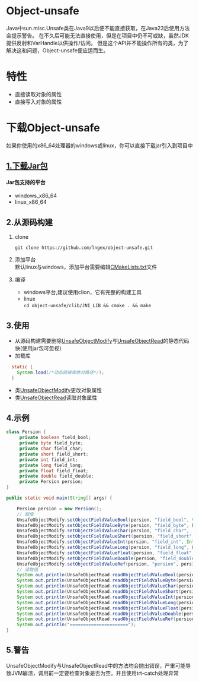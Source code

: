 Object-unsafe
========================
Java中sun.misc.Unsafe类在Java9以后便不能直接获取，在Java23后使用方法会提示警告。
在不久后可能无法直接使用，但是在项目中仍不可或缺，虽然JDK提供反射和VarHandle以供操作/访问。
但是这个API并不能操作所有的类，为了解决这和问题，Object-unsafe便应运而生。

特性
=======
- 直接读取对象的属性
- 直接写入对象的属性

下载Object-unsafe
================
如果你使用的x86_64处理器的windows或linux，你可以直接下载jar引入到项目中

[1.下载Jar包](https://github.com/lngex/object-unsafe/releases/download/v1.0.0/object-unsafe.jar)
-----------
#### Jar包支持的平台
- windows_x86_64
- linux_x86_64

2.从源码构建
----------
1. clone 

    ``git clone https://github.com/lngex/object-unsafe.git``
2. 添加平台  
    默认linux与windows，添加平台需要编辑[CMakeLists.txt](clib/JNI_LIB/CMakeLists.txt)文件
2. 编译
   - windows平台,建议使用clion，它有完整的构建工具
   - linux  
   ``
    cd object-unsafe/clib/JNI_LIB && cmake . && make
   ``

3.使用
-----------
- 从源码构建需要删除[UnsafeObjectModify](src/main/java/cn/lingex/unsafe/UnsafeObjectModify.java)与[UnsafeObjectRead](src/main/java/cn/lingex/unsafe/UnsafeObjectRead.java)的静态代码快(使用jar包可忽视)
- 加载库  
```java
  static {
    System.load(/*动态链接库绝对路径*/);
  }
```
- 类[UnsafeObjectModify](src/main/java/cn/lingex/unsafe/UnsafeObjectModify.java)更改对象属性
- 类[UnsafeObjectRead](src/main/java/cn/lingex/unsafe/UnsafeObjectRead.java)读取对象属性

4.示例
-------
```java 
class Persion {
     private boolean field_bool;
     private byte field_byte;
     private char field_char;
     private short field_short;
     private int field_int;
     private long field_long;
     private float field_float;
     private double field_double;
     private Persion persion;
}

public static void main(String[] args) {

    Persion persion = new Persion();
    // 赋值
    UnsafeObjectModify.setObjectFieldValueBool(persion, "field_bool", true);
    UnsafeObjectModify.setObjectFieldValueByte(persion, "field_byte", Byte.MAX_VALUE);
    UnsafeObjectModify.setObjectFieldValueChar(persion, "field_char", 'C');
    UnsafeObjectModify.setObjectFieldValueShort(persion, "field_short", Short.MAX_VALUE);
    UnsafeObjectModify.setObjectFieldValueInt(persion, "field_int", Integer.MAX_VALUE);
    UnsafeObjectModify.setObjectFieldValueLong(persion, "field_long", Long.MAX_VALUE);
    UnsafeObjectModify.setObjectFieldValueFloat(persion, "field_float", Float.MAX_VALUE);
    UnsafeObjectModify.setObjectFieldValueDouble(persion, "field_double", Double.MAX_VALUE);
    UnsafeObjectModify.setObjectFieldValueRef(persion, "persion", persion);
    // 读取值
    System.out.println(UnsafeObjectRead.readObjectFieldValueBool(persion, "field_bool")); // true
    System.out.println(UnsafeObjectRead.readObjectFieldValueByte(persion, "field_byte"));  // 127
    System.out.println(UnsafeObjectRead.readObjectFieldValueChar(persion, "field_char"));  // C
    System.out.println(UnsafeObjectRead.readObjectFieldValueShort(persion, "field_short")); // 32767
    System.out.println(UnsafeObjectRead.readObjectFieldValueInt(persion, "field_int"));   // 2147483647
    System.out.println(UnsafeObjectRead.readObjectFieldValueLong(persion, "field_long"));  //9223372036854775807
    System.out.println(UnsafeObjectRead.readObjectFieldValueFloat(persion, "field_float")); // 3.4028235E38
    System.out.println(UnsafeObjectRead.readObjectFieldValueDouble(persion, "field_double")); // 1.7976931348623157E308
    System.out.println(UnsafeObjectRead.readObjectFieldValueRef(persion, "persion", Persion.class));  // cn.lingex.unsafe.Main$Persion@b4c966a
    System.out.println("======================");
}
```

5.警告
-----
UnsafeObjectModify与UnsafeObjectRead中的方法均会抛出错误，严重可能导致JVM崩溃，调用前一定要检查对象是否为空。并且使用trt-catch处理异常
